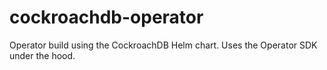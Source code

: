 # cockroachdb-operator
Operator build using the CockroachDB Helm chart. Uses the Operator SDK under the hood.
